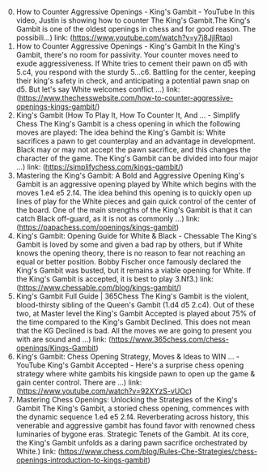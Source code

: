 ---
---
0. How to Counter Aggressive Openings - King's Gambit - YouTube
In this video, Justin is showing how to counter The King's Gambit.The King's Gambit is one of the oldest openings in chess and for good reason. The possibili...)
link: (https://www.youtube.com/watch?v=y7j8JjlRtao)
1. How to Counter Aggressive Openings - King's Gambit
In the King's Gambit, there's no room for passivity. Your counter moves need to exude aggressiveness. If White tries to cement their pawn on d5 with 5.c4, you respond with the sturdy 5…c6. Battling for the center, keeping their king's safety in check, and anticipating a potential pawn snap on d5. But let's say White welcomes conflict ...)
link: (https://www.thechesswebsite.com/how-to-counter-aggressive-openings-kings-gambit/)
2. King's Gambit (How To Play It, How To Counter It, And ... - Simplify Chess
The King's Gambit is a chess opening in which the following moves are played: The idea behind the King's Gambit is: White sacrifices a pawn to get counterplay and an advantage in development. Black may or may not accept the pawn sacrifice, and this changes the character of the game. The King's Gambit can be divided into four major ...)
link: (https://simplifychess.com/kings-gambit/)
3. Mastering the King's Gambit: A Bold and Aggressive Opening
King's Gambit is an aggressive opening played by White which begins with the moves 1.e4 e5 2.f4. The idea behind this opening is to quickly open up lines of play for the White pieces and gain quick control of the center of the board. One of the main strengths of the King's Gambit is that it can catch Black off-guard, as it is not as commonly ...)
link: (https://papachess.com/openings/kings-gambit)
4. King's Gambit: Opening Guide for White & Black - Chessable
The King's Gambit is loved by some and given a bad rap by others, but if White knows the opening theory, there is no reason to fear not reaching an equal or better position. Bobby Fischer once famously declared the King's Gambit was busted, but it remains a viable opening for White. If the King's Gambit is accepted, it is best to play 3.Nf3.)
link: (https://www.chessable.com/blog/kings-gambit/)
5. King's Gambit Full Guide | 365Chess
The King's Gambit is the violent, blood-thirsty sibling of the Queen's Gambit (1.d4 d5 2.c4). Out of these two, at Master level the King's Gambit Accepted is played about 75% of the time compared to the King's Gambit Declined. This does not mean that the KG Declined is bad. All the moves we are going to present you with are sound and ...)
link: (https://www.365chess.com/chess-openings/Kings-Gambit)
6. King's Gambit: Chess Opening Strategy, Moves & Ideas to WIN ... - YouTube
King's Gambit Accepted - Here's a surprise chess opening strategy where white gambits his kingside pawn to open up the game & gain center control. There are ...)
link: (https://www.youtube.com/watch?v=92XYzS-vUOc)
7. Mastering Chess Openings: Unlocking the Strategies of the King's Gambit
The King's Gambit, a storied chess opening, commences with the dynamic sequence 1.e4 e5 2.f4. Reverberating across history, this venerable and aggressive gambit has found favor with renowned chess luminaries of bygone eras. Strategic Tenets of the Gambit. At its core, the King's Gambit unfolds as a daring pawn sacrifice orchestrated by White.)
link: (https://www.chess.com/blog/Rules-Che-Strategies/chess-openings-introduction-to-kings-gambit)
